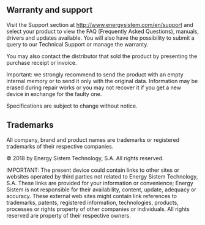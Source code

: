 ## Warranty and support

Visit the Support section at http://www.energysistem.com/en/support and select your product to view the FAQ (Frequently Asked Questions), manuals, drivers and updates available. You will also have the possibility to submit a query to our Technical Support or manage the warranty.

You may also contact the distributor that sold the product by presenting the purchase receipt or invoice.

Important: we strongly recommend to send the product with an empty internal memory or to send it only with the original data. Information may be erased during repair works or you may not recover it if you get a new device in exchange for the faulty one.

Specifications are subject to change without notice.

## Trademarks

All company, brand and product names are trademarks or registered trademarks of their respective companies.

© 2018 by Energy Sistem Technology, S.A. All rights reserved.

IMPORTANT: The present device could contain links to other sites or websites operated by third parties not related to Energy Sistem Technology, S.A. These links are provided for your information or convenience; Energy Sistem is not responsible for their availability, content, update, adequacy or accuracy.  These external web sites might contain link references to trademarks, patents, registered information, technologies, products, processes or rights property of other companies or individuals. All rights reserved are property of their respective owners.
